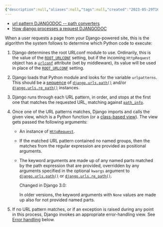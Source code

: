 ```yaml
---
{"description":null,"aliases":null,"tags":null,"created":"2023-05-29T16:24:09","updated":"2023-07-15T21:33:05","title":"django urlpatterns and url convert","dg-publish":true,"permalink":"/docs/django urlpatterns and url convert/","dgPassFrontmatter":true}
---
```


- [url pattern DJANGODOC -- path converters](https://docs.djangoproject.com/en/3.0/topics/http/urls/#path-converters)
- [How django processes a request DJANGODOC](https://docs.djangoproject.com/en/3.0/topics/http/urls/#how-django-processes-a-request)

When a user requests a page from your Django-powered site, this is the algorithm the system follows to determine which Python code to execute:

1. Django determines the root URLconf module to use. Ordinarily, this is the value of the [`ROOT_URLCONF`](https://docs.djangoproject.com/en/3.0/ref/settings/#std:setting-ROOT_URLCONF) setting, but if the incoming `HttpRequest` object has a [`urlconf`](https://docs.djangoproject.com/en/3.0/ref/request-response/#django.http.HttpRequest.urlconf "django.http.HttpRequest.urlconf") attribute (set by middleware), its value will be used in place of the [`ROOT_URLCONF`](https://docs.djangoproject.com/en/3.0/ref/settings/#std:setting-ROOT_URLCONF) setting.
    
2. Django loads that Python module and looks for the variable `urlpatterns`. This should be a [sequence](https://docs.python.org/3/glossary.html#term-sequence "(in Python v3.9)") of [`django.urls.path()`](https://docs.djangoproject.com/en/3.0/ref/urls/#django.urls.path "django.urls.path") and/or [`django.urls.re_path()`](https://docs.djangoproject.com/en/3.0/ref/urls/#django.urls.re_path "django.urls.re_path") instances.
    
3. Django runs through each URL pattern, in order, and stops at the first one that matches the requested URL, matching against [`path_info`](https://docs.djangoproject.com/en/3.0/ref/request-response/#django.http.HttpRequest.path_info "django.http.HttpRequest.path_info").
    
4. Once one of the URL patterns matches, Django imports and calls the given view, which is a Python function (or a [class-based view](https://docs.djangoproject.com/en/3.0/topics/class-based-views/)). The view gets passed the following arguments:
    
    - An instance of [`HttpRequest`](https://docs.djangoproject.com/en/3.0/ref/request-response/#django.http.HttpRequest "django.http.HttpRequest").
        
    - If the matched URL pattern contained no named groups, then the matches from the regular expression are provided as positional arguments.
        
    - The keyword arguments are made up of any named parts matched by the path expression that are provided, overridden by any arguments specified in the optional `kwargs` argument to [`django.urls.path()`](https://docs.djangoproject.com/en/3.0/ref/urls/#django.urls.path "django.urls.path") or [`django.urls.re_path()`](https://docs.djangoproject.com/en/3.0/ref/urls/#django.urls.re_path "django.urls.re_path").
        
        Changed in Django 3.0:
        
        In older versions, the keyword arguments with `None` values are made up also for not provided named parts.
        
5. If no URL pattern matches, or if an exception is raised during any point in this process, Django invokes an appropriate error-handling view. See [Error handling](https://docs.djangoproject.com/en/3.0/topics/http/urls/#error-handling) below.
